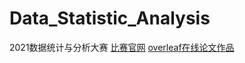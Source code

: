 # Data_Statistic_Analysis
2021数据统计与分析大赛
[比赛官网](https://www.saikr.com/dsa/2021)
[overleaf在线论文作品](https://www.overleaf.com/project/60b20da8e3c0040ec53715da)
